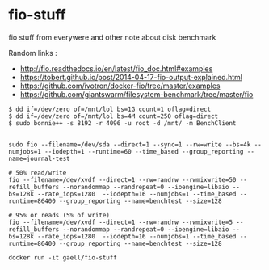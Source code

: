 # fio-stuff

fio stuff from everywere and other note about disk benchmark

Random links :

  * http://fio.readthedocs.io/en/latest/fio_doc.html#examples
  * https://tobert.github.io/post/2014-04-17-fio-output-explained.html
  * https://github.com/ivotron/docker-fio/tree/master/examples
  * https://github.com/giantswarm/filesystem-benchmark/tree/master/fio


```
$ dd if=/dev/zero of=/mnt/lol bs=1G count=1 oflag=direct
$ dd if=/dev/zero of=/mnt/lol bs=4M count=250 oflag=direct
$ sudo bonnie++ -s 8192 -r 4096 -u root -d /mnt/ -m BenchClient


sudo fio --filename=/dev/sda --direct=1 --sync=1 --rw=write --bs=4k --numjobs=1 --iodepth=1 --runtime=60 --time_based --group_reporting --name=journal-test

# 50% read/write
fio --filename=/dev/xvdf --direct=1 --rw=randrw --rwmixwrite=50 --refill_buffers --norandommap --randrepeat=0 --ioengine=libaio --bs=128k --rate_iops=1280  --iodepth=16 --numjobs=1 --time_based --runtime=86400 --group_reporting --name=benchtest --size=128

# 95% or reads (5% of write)
fio --filename=/dev/xvdf --direct=1 --rw=randrw --rwmixwrite=5 --refill_buffers --norandommap --randrepeat=0 --ioengine=libaio --bs=128k --rate_iops=1280  --iodepth=16 --numjobs=1 --time_based --runtime=86400 --group_reporting --name=benchtest --size=128
```

```
docker run -it gaell/fio-stuff
```
